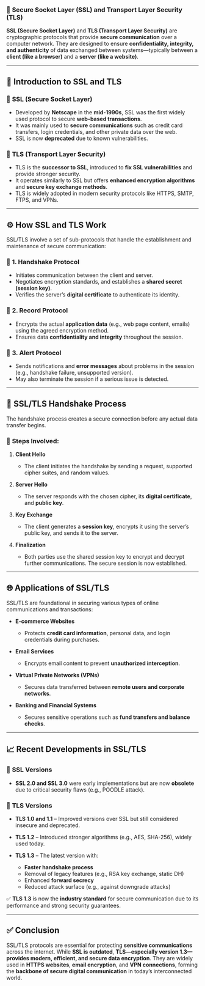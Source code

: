 ### 📌 **Secure Socket Layer (SSL) and Transport Layer Security (TLS)**

**SSL (Secure Socket Layer)** and **TLS (Transport Layer Security)** are cryptographic protocols that provide **secure communication** over a computer network. They are designed to ensure **confidentiality, integrity, and authenticity** of data exchanged between systems—typically between a **client (like a browser)** and a **server (like a website)**.

---

## 🔐 **Introduction to SSL and TLS**

### 🔸 **SSL (Secure Socket Layer)**

* Developed by **Netscape** in the **mid-1990s**, SSL was the first widely used protocol to secure **web-based transactions**.
* It was mainly used to **secure communications** such as credit card transfers, login credentials, and other private data over the web.
* SSL is now **deprecated** due to known vulnerabilities.

### 🔸 **TLS (Transport Layer Security)**

* TLS is the **successor to SSL**, introduced to **fix SSL vulnerabilities** and provide stronger security.
* It operates similarly to SSL but offers **enhanced encryption algorithms** and **secure key exchange methods**.
* TLS is widely adopted in modern security protocols like HTTPS, SMTP, FTPS, and VPNs.

---

## ⚙️ **How SSL and TLS Work**

SSL/TLS involve a set of sub-protocols that handle the establishment and maintenance of secure communication:

### 🔑 **1. Handshake Protocol**

* Initiates communication between the client and server.
* Negotiates encryption standards, and establishes a **shared secret (session key)**.
* Verifies the server’s **digital certificate** to authenticate its identity.

### 🔐 **2. Record Protocol**

* Encrypts the actual **application data** (e.g., web page content, emails) using the agreed encryption method.
* Ensures data **confidentiality and integrity** throughout the session.

### 🚨 **3. Alert Protocol**

* Sends notifications and **error messages** about problems in the session (e.g., handshake failure, unsupported version).
* May also terminate the session if a serious issue is detected.

---

## 🔁 **SSL/TLS Handshake Process**

The handshake process creates a secure connection before any actual data transfer begins.

### 📍 **Steps Involved:**

1. **Client Hello**

   * The client initiates the handshake by sending a request, supported cipher suites, and random values.

2. **Server Hello**

   * The server responds with the chosen cipher, its **digital certificate**, and **public key**.

3. **Key Exchange**

   * The client generates a **session key**, encrypts it using the server’s public key, and sends it to the server.

4. **Finalization**

   * Both parties use the shared session key to encrypt and decrypt further communications. The secure session is now established.

---

## 🌐 **Applications of SSL/TLS**

SSL/TLS are foundational in securing various types of online communications and transactions:

* **E-commerce Websites**

  * Protects **credit card information**, personal data, and login credentials during purchases.

* **Email Services**

  * Encrypts email content to prevent **unauthorized interception**.

* **Virtual Private Networks (VPNs)**

  * Secures data transferred between **remote users and corporate networks**.

* **Banking and Financial Systems**

  * Secures sensitive operations such as **fund transfers and balance checks**.

---

## 📈 **Recent Developments in SSL/TLS**

### 🔸 **SSL Versions**

* **SSL 2.0 and SSL 3.0** were early implementations but are now **obsolete** due to critical security flaws (e.g., POODLE attack).

### 🔸 **TLS Versions**

* **TLS 1.0 and 1.1** – Improved versions over SSL but still considered insecure and deprecated.
* **TLS 1.2** – Introduced stronger algorithms (e.g., AES, SHA-256), widely used today.
* **TLS 1.3** – The latest version with:

  * **Faster handshake process**
  * Removal of legacy features (e.g., RSA key exchange, static DH)
  * Enhanced **forward secrecy**
  * Reduced attack surface (e.g., against downgrade attacks)

✅ **TLS 1.3** is now the **industry standard** for secure communication due to its performance and strong security guarantees.

---

## ✅ **Conclusion**

SSL/TLS protocols are essential for protecting **sensitive communications** across the internet. While **SSL is outdated**, **TLS—especially version 1.3—provides modern, efficient, and secure data encryption**. They are widely used in **HTTPS websites**, **email encryption**, and **VPN connections**, forming the **backbone of secure digital communication** in today’s interconnected world.
